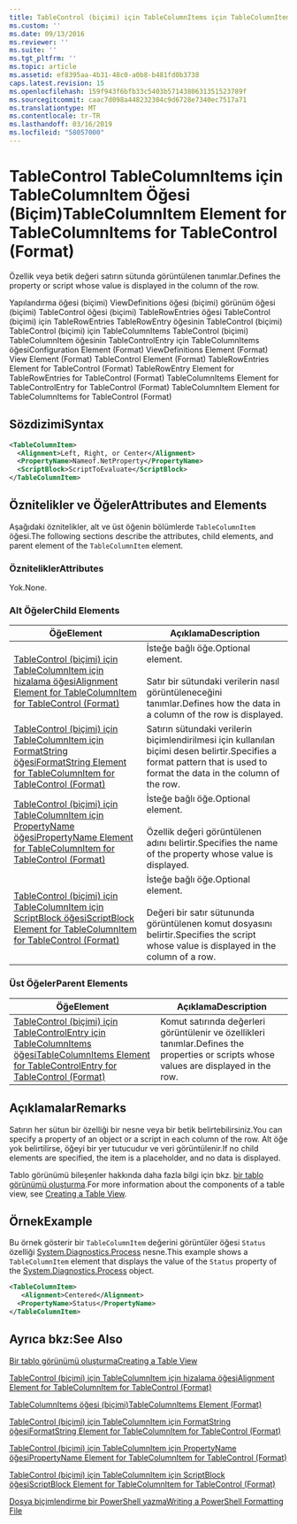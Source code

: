 ```yaml
---
title: TableControl (biçimi) için TableColumnItems için TableColumnItem öğesi | Microsoft Docs
ms.custom: ''
ms.date: 09/13/2016
ms.reviewer: ''
ms.suite: ''
ms.tgt_pltfrm: ''
ms.topic: article
ms.assetid: ef8395aa-4b31-48c0-a0b8-b481fd0b3738
caps.latest.revision: 15
ms.openlocfilehash: 159f943f6bfb33c5403b5714380631351523789f
ms.sourcegitcommit: caac7d098a448232304c9d6728e7340ec7517a71
ms.translationtype: MT
ms.contentlocale: tr-TR
ms.lasthandoff: 03/16/2019
ms.locfileid: "58057000"
---
```

# <a name="tablecolumnitem-element-for-tablecolumnitems-for-tablecontrol-format"></a><span data-ttu-id="913b8-102">TableControl TableColumnItems için TableColumnItem Öğesi (Biçim)</span><span class="sxs-lookup"><span data-stu-id="913b8-102">TableColumnItem Element for TableColumnItems for TableControl (Format)</span></span>

<span data-ttu-id="913b8-103">Özellik veya betik değeri satırın sütunda görüntülenen tanımlar.</span><span class="sxs-lookup"><span data-stu-id="913b8-103">Defines the property or script whose value is displayed in the column of the row.</span></span>

<span data-ttu-id="913b8-104">Yapılandırma öğesi (biçimi) ViewDefinitions öğesi (biçimi) görünüm öğesi (biçimi) TableControl öğesi (biçimi) TableRowEntries öğesi TableControl (biçimi) için TableRowEntries TableRowEntry öğesinin TableControl (biçimi) TableControl (biçimi) için TableColumnItems TableControl (biçimi) TableColumnItem öğesinin TableControlEntry için TableColumnItems öğesi</span><span class="sxs-lookup"><span data-stu-id="913b8-104">Configuration Element (Format) ViewDefinitions Element (Format) View Element (Format) TableControl Element (Format) TableRowEntries Element for TableControl (Format) TableRowEntry Element for TableRowEntries for TableControl (Format) TableColumnItems Element for TableControlEntry for TableControl (Format) TableColumnItem Element for TableColumnItems for TableControl (Format)</span></span>

## <a name="syntax"></a><span data-ttu-id="913b8-105">Sözdizimi</span><span class="sxs-lookup"><span data-stu-id="913b8-105">Syntax</span></span>

```xml
<TableColumnItem>
  <Alignment>Left, Right, or Center</Alignment>
  <PropertyName>Nameof.NetProperty</PropertyName>
  <ScriptBlock>ScriptToEvaluate</ScriptBlock>
</TableColumnItem>
```

## <a name="attributes-and-elements"></a><span data-ttu-id="913b8-106">Öznitelikler ve Öğeler</span><span class="sxs-lookup"><span data-stu-id="913b8-106">Attributes and Elements</span></span>

<span data-ttu-id="913b8-107">Aşağıdaki öznitelikler, alt ve üst öğenin bölümlerde `TableColumnItem` öğesi.</span><span class="sxs-lookup"><span data-stu-id="913b8-107">The following sections describe the attributes, child elements, and parent element of the `TableColumnItem` element.</span></span>

### <a name="attributes"></a><span data-ttu-id="913b8-108">Öznitelikler</span><span class="sxs-lookup"><span data-stu-id="913b8-108">Attributes</span></span>

<span data-ttu-id="913b8-109">Yok.</span><span class="sxs-lookup"><span data-stu-id="913b8-109">None.</span></span>

### <a name="child-elements"></a><span data-ttu-id="913b8-110">Alt Öğeler</span><span class="sxs-lookup"><span data-stu-id="913b8-110">Child Elements</span></span>

|<span data-ttu-id="913b8-111">Öğe</span><span class="sxs-lookup"><span data-stu-id="913b8-111">Element</span></span>|<span data-ttu-id="913b8-112">Açıklama</span><span class="sxs-lookup"><span data-stu-id="913b8-112">Description</span></span>|
|-------------|-----------------|
|[<span data-ttu-id="913b8-113">TableControl (biçimi) için TableColumnItem için hizalama öğesi</span><span class="sxs-lookup"><span data-stu-id="913b8-113">Alignment Element for TableColumnItem for TableControl (Format)</span></span>](./alignment-element-for-tablecolumnitem-for-tablecontrol-format.md)|<span data-ttu-id="913b8-114">İsteğe bağlı öğe.</span><span class="sxs-lookup"><span data-stu-id="913b8-114">Optional element.</span></span><br /><br /> <span data-ttu-id="913b8-115">Satır bir sütundaki verilerin nasıl görüntüleneceğini tanımlar.</span><span class="sxs-lookup"><span data-stu-id="913b8-115">Defines how the data in a column of the row is displayed.</span></span>|
|[<span data-ttu-id="913b8-116">TableControl (biçimi) için TableColumnItem için FormatString öğesi</span><span class="sxs-lookup"><span data-stu-id="913b8-116">FormatString Element for TableColumnItem for TableControl (Format)</span></span>](./formatstring-element-for-tablecolumnitem-for-tablecontrol-format.md)|<span data-ttu-id="913b8-117">Satırın sütundaki verilerin biçimlendirilmesi için kullanılan biçimi desen belirtir.</span><span class="sxs-lookup"><span data-stu-id="913b8-117">Specifies a format pattern that is used to format the data in the column of the row.</span></span>|
|[<span data-ttu-id="913b8-118">TableControl (biçimi) için TableColumnItem için PropertyName öğesi</span><span class="sxs-lookup"><span data-stu-id="913b8-118">PropertyName Element for TableColumnItem for TableControl (Format)</span></span>](./propertyname-element-for-tablecolumnitem-for-tablecontrol-format.md)|<span data-ttu-id="913b8-119">İsteğe bağlı öğe.</span><span class="sxs-lookup"><span data-stu-id="913b8-119">Optional element.</span></span><br /><br /> <span data-ttu-id="913b8-120">Özellik değeri görüntülenen adını belirtir.</span><span class="sxs-lookup"><span data-stu-id="913b8-120">Specifies the name of the property whose value is displayed.</span></span>|
|[<span data-ttu-id="913b8-121">TableControl (biçimi) için TableColumnItem için ScriptBlock öğesi</span><span class="sxs-lookup"><span data-stu-id="913b8-121">ScriptBlock Element for TableColumnItem for TableControl (Format)</span></span>](./scriptblock-element-for-tablecolumnitem-for-tablecontrol-format.md)|<span data-ttu-id="913b8-122">İsteğe bağlı öğe.</span><span class="sxs-lookup"><span data-stu-id="913b8-122">Optional element.</span></span><br /><br /> <span data-ttu-id="913b8-123">Değeri bir satır sütununda görüntülenen komut dosyasını belirtir.</span><span class="sxs-lookup"><span data-stu-id="913b8-123">Specifies the script whose value is displayed in the column of a row.</span></span>|

### <a name="parent-elements"></a><span data-ttu-id="913b8-124">Üst Öğeler</span><span class="sxs-lookup"><span data-stu-id="913b8-124">Parent Elements</span></span>

|<span data-ttu-id="913b8-125">Öğe</span><span class="sxs-lookup"><span data-stu-id="913b8-125">Element</span></span>|<span data-ttu-id="913b8-126">Açıklama</span><span class="sxs-lookup"><span data-stu-id="913b8-126">Description</span></span>|
|-------------|-----------------|
|[<span data-ttu-id="913b8-127">TableControl (biçimi) için TableControlEntry için TableColumnItems öğesi</span><span class="sxs-lookup"><span data-stu-id="913b8-127">TableColumnItems Element for TableControlEntry for TableControl (Format)</span></span>](./tablecolumnitems-element-for-tablerowentry-for-tablecontrol-format.md)|<span data-ttu-id="913b8-128">Komut satırında değerleri görüntülenir ve özellikleri tanımlar.</span><span class="sxs-lookup"><span data-stu-id="913b8-128">Defines the properties or scripts whose values are displayed in the row.</span></span>|

## <a name="remarks"></a><span data-ttu-id="913b8-129">Açıklamalar</span><span class="sxs-lookup"><span data-stu-id="913b8-129">Remarks</span></span>

<span data-ttu-id="913b8-130">Satırın her sütun bir özelliği bir nesne veya bir betik belirtebilirsiniz.</span><span class="sxs-lookup"><span data-stu-id="913b8-130">You can specify a property of an object or a script in each column of the row.</span></span> <span data-ttu-id="913b8-131">Alt öğe yok belirtilirse, öğeyi bir yer tutucudur ve veri görüntülenir.</span><span class="sxs-lookup"><span data-stu-id="913b8-131">If no child elements are specified, the item is a placeholder, and no data is displayed.</span></span>

<span data-ttu-id="913b8-132">Tablo görünümü bileşenler hakkında daha fazla bilgi için bkz. [bir tablo görünümü oluşturma](./creating-a-table-view.md).</span><span class="sxs-lookup"><span data-stu-id="913b8-132">For more information about the components of a table view, see [Creating a Table View](./creating-a-table-view.md).</span></span>

## <a name="example"></a><span data-ttu-id="913b8-133">Örnek</span><span class="sxs-lookup"><span data-stu-id="913b8-133">Example</span></span>

<span data-ttu-id="913b8-134">Bu örnek gösterir bir `TableColumnItem` değerini görüntüler öğesi `Status` özelliği [System.Diagnostics.Process](/dotnet/api/System.Diagnostics.Process) nesne.</span><span class="sxs-lookup"><span data-stu-id="913b8-134">This example shows a `TableColumnItem` element that displays the value of the `Status` property of the [System.Diagnostics.Process](/dotnet/api/System.Diagnostics.Process) object.</span></span>

```xml
<TableColumnItem>
   <Alignment>Centered</Alignment>
  <PropertyName>Status</PropertyName>
</TableColumnItem>

```

## <a name="see-also"></a><span data-ttu-id="913b8-135">Ayrıca bkz:</span><span class="sxs-lookup"><span data-stu-id="913b8-135">See Also</span></span>

[<span data-ttu-id="913b8-136">Bir tablo görünümü oluşturma</span><span class="sxs-lookup"><span data-stu-id="913b8-136">Creating a Table View</span></span>](./creating-a-table-view.md)

[<span data-ttu-id="913b8-137">TableControl (biçimi) için TableColumnItem için hizalama öğesi</span><span class="sxs-lookup"><span data-stu-id="913b8-137">Alignment Element for TableColumnItem for TableControl (Format)</span></span>](./alignment-element-for-tablecolumnitem-for-tablecontrol-format.md)

[<span data-ttu-id="913b8-138">TableColumnItems öğesi (biçimi)</span><span class="sxs-lookup"><span data-stu-id="913b8-138">TableColumnItems Element (Format)</span></span>](./tablecolumnitems-element-for-tablerowentry-for-tablecontrol-format.md)

[<span data-ttu-id="913b8-139">TableControl (biçimi) için TableColumnItem için FormatString öğesi</span><span class="sxs-lookup"><span data-stu-id="913b8-139">FormatString Element for TableColumnItem for TableControl (Format)</span></span>](./formatstring-element-for-tablecolumnitem-for-tablecontrol-format.md)

[<span data-ttu-id="913b8-140">TableControl (biçimi) için TableColumnItem için PropertyName öğesi</span><span class="sxs-lookup"><span data-stu-id="913b8-140">PropertyName Element for TableColumnItem for TableControl (Format)</span></span>](./propertyname-element-for-tablecolumnitem-for-tablecontrol-format.md)

[<span data-ttu-id="913b8-141">TableControl (biçimi) için TableColumnItem için ScriptBlock öğesi</span><span class="sxs-lookup"><span data-stu-id="913b8-141">ScriptBlock Element for TableColumnItem for TableControl (Format)</span></span>](./scriptblock-element-for-tablecolumnitem-for-tablecontrol-format.md)

[<span data-ttu-id="913b8-142">Dosya biçimlendirme bir PowerShell yazma</span><span class="sxs-lookup"><span data-stu-id="913b8-142">Writing a PowerShell Formatting File</span></span>](./writing-a-powershell-formatting-file.md)
